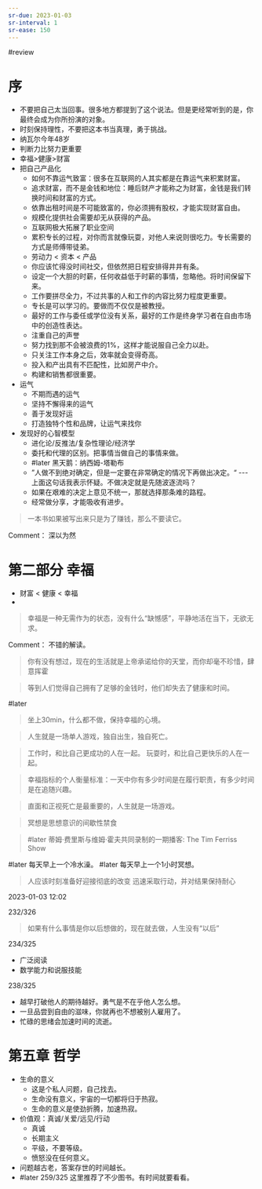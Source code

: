 ```yaml
---
sr-due: 2023-01-03
sr-interval: 1
sr-ease: 150
---
```


#review 
# 序
- 不要把自己太当回事。很多地方都提到了这个说法。但是更经常听到的是，你最终会成为你所扮演的对象。
- 时刻保持理性，不要把这本书当真理，勇于挑战。
- 纳瓦尔今年48岁
- 判断力比努力更重要
- 幸福>健康>财富
- 把自己产品化
	- 如何不靠运气致富：很多在互联网的人其实都是在靠运气来积累财富。
	- 追求财富，而不是金钱和地位：睡后财产才能称之为财富，金钱是我们转换时间和财富的方式。
	- 依靠出租时间是不可能致富的，你必须拥有股权，才能实现财富自由。
	- 规模化提供社会需要却无从获得的产品。
	- 互联网极大拓展了职业空间
	- 累积专长的过程，对你而言就像玩耍，对他人来说则很吃力。专长需要的方式是师傅带徒弟。
	- 劳动力 < 资本 < 产品
	- 你应该忙得没时间社交，但依然把日程安排得井井有条。
	- 设定一个大胆的时薪，任何收益低于时薪的事情，忽略他。将时间保留下来。
	- 工作要拼尽全力，不过共事的人和工作的内容比努力程度更重要。
	- 专长是可以学习的。要做而不仅仅是被教授。
	- 最好的工作与委任或学位没有关系，最好的工作是终身学习者在自由市场中的创造性表达。
	- 注重自己的声誉
	- 努力找到那不会被浪费的1%，这样才能说服自己全力以赴。
	- 只关注工作本身之后，效率就会变得奇高。
	- 投入和产出具有不匹配性，比如房产中介。
	- 构建和销售都很重要。
- 运气
	- 不期而遇的运气
	- 坚持不懈得来的运气
	- 善于发现好运
	- 打造独特个性和品牌，让运气来找你
- 发现好的心智模型
	- 进化论/反推法/复杂性理论/经济学
	- 委托和代理的区别。把事情当做自己的事情来做。
	- #later 黑天鹅：纳西姆-塔勒布
	- ”人做不到绝对确定，但是一定要在非常确定的情况下再做出决定。“ --- 上面这句话我表示怀疑。不做决定就是先随波逐流吗？
	- 如果在艰难的决定上意见不统一，那就选择那条难的路程。
	- 经常做分享，才能吸收有进步。


> 一本书如果被写出来只是为了赚钱，那么不要读它。

Comment： 深以为然


# 第二部分 幸福
- 财富 < 健康 < 幸福
- 


> 幸福是一种无需作为的状态，没有什么“缺憾感”，平静地活在当下，无欲无求。

Comment： 不错的解读。

> 你有没有想过，现在的生活就是上帝承诺给你的天堂，而你却毫不珍惜，肆意挥霍

> 等到人们觉得自己拥有了足够的金钱时，他们却失去了健康和时间。

#later 
> 坐上30min，什么都不做，保持幸福的心境。

> 人生就是一场单人游戏，独自出生，独自死亡。

> 工作时，和比自己更成功的人在一起。
> 玩耍时，和比自己更快乐的人在一起。

>幸福指标的个人衡量标准：一天中你有多少时间是在履行职责，有多少时间是在追随兴趣。

>直面和正视死亡是最重要的，人生就是一场游戏。

>冥想是思想意识的间歇性禁食

> #later  蒂姆·费里斯与维姆·霍夫共同录制的一期播客: The Tim Ferriss Show

#later 每天早上一个冷水澡。
#later 每天早上一个1小时冥想。

>人应该时刻准备好迎接彻底的改变
>迅速采取行动，并对结果保持耐心

2023-01-03 12:02

232/326
>如果有什么事情是你以后想做的，现在就去做，人生没有“以后”

234/325
- 广泛阅读
- 数学能力和说服技能

238/325
- 越早打破他人的期待越好。勇气是不在乎他人怎么想。
- 一旦品尝到自由的滋味，你就再也不想被别人雇用了。
- 忙碌的思绪会加速时间的流逝。

# 第五章 哲学
- 生命的意义
	- 这是个私人问题，自己找去。
	- 生命没有意义，宇宙的一切都将归于热寂。
	- 生命的意义是使劲折腾，加速热寂。
- 价值观：真诚/关爱/远见/行动
	- 真诚
	- 长期主义
	- 平级，不要等级。
	- 愤怒没在任何意义。
- 问题越古老，答案存世的时间越长。
- #later 259/325 这里推荐了不少图书。有时间就要看看。




